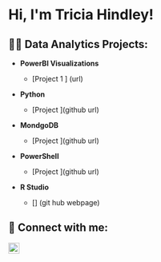 <h1>Hi, I'm Tricia Hindley! </h1>


<h2>👨‍💻 Data Analytics Projects:</h2>

- <b>PowerBI Visualizations</b>
  - [Project 1 ] (url)

- <b>Python</b>
  - [Project ](github url)


- <b>MondgoDB</b>
  - [Project ](github url)

- <b>PowerShell</b>
  - [Project ](github url)
- <b>R Studio</b>
  - [] (git hub webpage)

<h2> 🤳 Connect with me:</h2>


[<img align="left" alt="TriciaHindley | LinkedIn" width="22px" src="https://cdn.jsdelivr.net/npm/simple-icons@v3/icons/linkedin.svg" />][linkedin]

[linkedin]: https://linkedin.com/in/triciahindley

<!--
**joshmadakor1/joshmadakor1** is a ✨ _special_ ✨ repository because its `README.md` (this file) appears on your GitHub profile.

Here are some ideas to get you started:

- 🔭 I’m currently working on ...
- 🌱 I’m currently learning ...
- 👯 I’m looking to collaborate on ...
- 🤔 I’m looking for help with ...
- 💬 Ask me about ...
- 📫 How to reach me: ...
- 😄 Pronouns: ...
- ⚡ Fun fact: ...
-->
